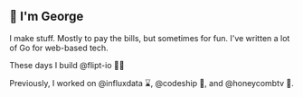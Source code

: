 :hedgehog: I'm George
---------------------

I make stuff. Mostly to pay the bills, but sometimes for fun.
I've written a lot of Go for web-based tech.

These days I build @flipt-io :pirate_flag:

Previously, I worked on @influxdata :hourglass:, @codeship :ship:, and @honeycombtv :bee:.
